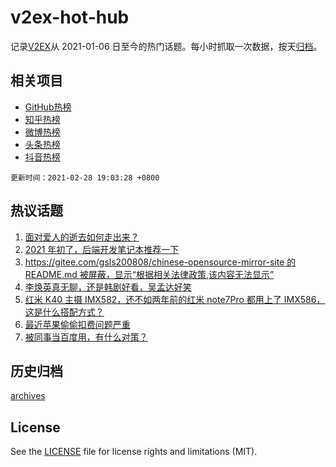 # v2ex-hot-hub

 记录[V2EX](https://www.v2ex.com/)从 2021-01-06 日至今的热门话题。每小时抓取一次数据，按天[归档](archives)。
 
 ## 相关项目

- [GitHub热榜](https://github.com/lonnyzhang423/github-hot-hub)
- [知乎热榜](https://github.com/lonnyzhang423/zhihu-hot-hub)
- [微博热榜](https://github.com/lonnyzhang423/weibo-hot-hub)
- [头条热榜](https://github.com/lonnyzhang423/toutiao-hot-hub)
- [抖音热榜](https://github.com/lonnyzhang423/douyin-hot-hub)


 `更新时间：2021-02-28 19:03:28 +0800`

## 热议话题

1. [面对爱人的逝去如何走出来？](https://www.v2ex.com/t/756925)
1. [2021 年初了，后端开发笔记本推荐一下](https://www.v2ex.com/t/756823)
1. [https://gitee.com/gsls200808/chinese-opensource-mirror-site 的 README.md 被屏蔽，显示“根据相关法律政策,该内容无法显示”](https://www.v2ex.com/t/756791)
1. [李焕英真无聊，还是韩剧好看，吴孟达好笑](https://www.v2ex.com/t/756816)
1. [红米 K40 主摄 IMX582，还不如两年前的红米 note7Pro 都用上了 IMX586，这是什么搭配方式？](https://www.v2ex.com/t/756844)
1. [最近苹果偷偷扣费问题严重](https://www.v2ex.com/t/756860)
1. [被同事当百度用，有什么对策？](https://www.v2ex.com/t/756894)

## 历史归档

[archives](archives)

## License

See the [LICENSE](LICENSE) file for license rights and limitations (MIT).
